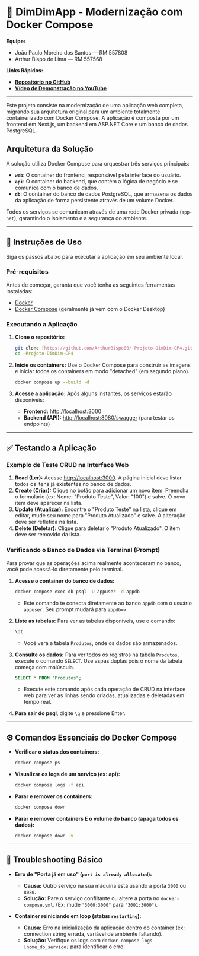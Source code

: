# 🏦 DimDimApp - Modernização com Docker Compose

**Equipe:**
* João Paulo Moreira dos Santos — RM 557808
* Arthur Bispo de Lima — RM 557568

**Links Rápidos:**
* **[Repositório no GitHub](https://github.com/ArthurBispo00/-Projeto-DimDim-CP4)**
* **[Vídeo de Demonstração no YouTube](https://youtu.be/S-6lppAyB-A)**

---

Este projeto consiste na modernização de uma aplicação web completa, migrando sua arquitetura original para um ambiente totalmente containerizado com Docker Compose. A aplicação é composta por um frontend em Next.js, um backend em ASP.NET Core e um banco de dados PostgreSQL.

## Arquitetura da Solução

A solução utiliza Docker Compose para orquestrar três serviços principais:

-   **`web`**: O container do frontend, responsável pela interface do usuário.
-   **`api`**: O container do backend, que contém a lógica de negócio e se comunica com o banco de dados.
-   **`db`**: O container do banco de dados PostgreSQL, que armazena os dados da aplicação de forma persistente através de um volume Docker.

Todos os serviços se comunicam através de uma rede Docker privada (`app-net`), garantindo o isolamento e a segurança do ambiente.

---

## 🚀 Instruções de Uso

Siga os passos abaixo para executar a aplicação em seu ambiente local.

### Pré-requisitos

Antes de começar, garanta que você tenha as seguintes ferramentas instaladas:

-   [Docker](https://www.docker.com/products/docker-desktop/)
-   [Docker Compose](https://docs.docker.com/compose/install/) (geralmente já vem com o Docker Desktop)

### Executando a Aplicação

1.  **Clone o repositório:**
    ```bash
    git clone [https://github.com/ArthurBispo00/-Projeto-DimDim-CP4.git](https://github.com/ArthurBispo00/-Projeto-DimDim-CP4.git)
    cd -Projeto-DimDim-CP4
    ```

2.  **Inicie os containers:**
    Use o Docker Compose para construir as imagens e iniciar todos os containers em modo "detached" (em segundo plano).
    ```bash
    docker compose up --build -d
    ```

3.  **Acesse a aplicação:**
    Após alguns instantes, os serviços estarão disponíveis:
    -   **Frontend:** [http://localhost:3000](http://localhost:3000)
    -   **Backend (API):** [http://localhost:8080/swagger](http://localhost:8080/swagger) (para testar os endpoints)

---

## ✅ Testando a Aplicação

### Exemplo de Teste CRUD na Interface Web

1.  **Read (Ler):** Acesse [http://localhost:3000](http://localhost:3000). A página inicial deve listar todos os itens já existentes no banco de dados.
2.  **Create (Criar):** Clique no botão para adicionar um novo item. Preencha o formulário (ex: Nome: "Produto Teste", Valor: "100") e salve. O novo item deve aparecer na lista.
3.  **Update (Atualizar):** Encontre o "Produto Teste" na lista, clique em editar, mude seu nome para "Produto Atualizado" e salve. A alteração deve ser refletida na lista.
4.  **Delete (Deletar):** Clique para deletar o "Produto Atualizado". O item deve ser removido da lista.

### Verificando o Banco de Dados via Terminal (Prompt)

Para provar que as operações acima realmente aconteceram no banco, você pode acessá-lo diretamente pelo terminal.

1.  **Acesse o container do banco de dados:**
    ```bash
    docker compose exec db psql -U appuser -d appdb
    ```
    * Este comando te conecta diretamente ao banco `appdb` com o usuário `appuser`. Seu prompt mudará para `appdb=>`.

2.  **Liste as tabelas:**
    Para ver as tabelas disponíveis, use o comando:
    ```sql
    \dt
    ```
    * Você verá a tabela `Produtos`, onde os dados são armazenados.

3.  **Consulte os dados:**
    Para ver todos os registros na tabela `Produtos`, execute o comando `SELECT`. Use aspas duplas pois o nome da tabela começa com maiúscula.
    ```sql
    SELECT * FROM "Produtos";
    ```
    * Execute este comando após cada operação de CRUD na interface web para ver as linhas sendo criadas, atualizadas e deletadas em tempo real.

4.  **Para sair do psql**, digite `\q` e pressione Enter.

---

## ⚙️ Comandos Essenciais do Docker Compose

-   **Verificar o status dos containers:**
    ```bash
    docker compose ps
    ```
-   **Visualizar os logs de um serviço (ex: api):**
    ```bash
    docker compose logs -f api
    ```
-   **Parar e remover os containers:**
    ```bash
    docker compose down
    ```
-   **Parar e remover containers E o volume do banco (apaga todos os dados):**
    ```bash
    docker compose down -v
    ```

---

## 🔧 Troubleshooting Básico

-   **Erro de "Porta já em uso" (`port is already allocated`):**
    * **Causa:** Outro serviço na sua máquina está usando a porta `3000` ou `8080`.
    * **Solução:** Pare o serviço conflitante ou altere a porta no `docker-compose.yml`. (Ex: mude `"3000:3000"` para `"3001:3000"`).

-   **Container reiniciando em loop (status `restarting`):**
    * **Causa:** Erro na inicialização da aplicação dentro do container (ex: connection string errada, variável de ambiente faltando).
    * **Solução:** Verifique os logs com `docker compose logs [nome_do_servico]` para identificar o erro.